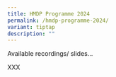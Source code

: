 ```yaml
---
title: HMDP Programme 2024
permalink: /hmdp-programme-2024/
variant: tiptap
description: ""
---
```

<p>Available recordings/ slides...</p>
<p>XXX</p>